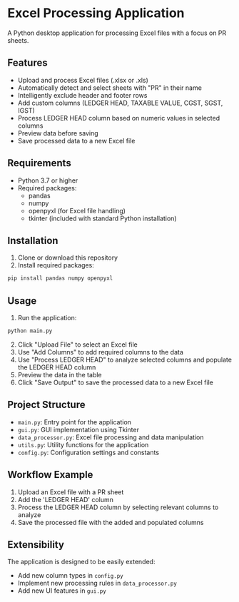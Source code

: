 # Excel Processing Application

A Python desktop application for processing Excel files with a focus on PR sheets.

## Features

- Upload and process Excel files (.xlsx or .xls)
- Automatically detect and select sheets with "PR" in their name
- Intelligently exclude header and footer rows
- Add custom columns (LEDGER HEAD, TAXABLE VALUE, CGST, SGST, IGST)
- Process LEDGER HEAD column based on numeric values in selected columns
- Preview data before saving
- Save processed data to a new Excel file

## Requirements

- Python 3.7 or higher
- Required packages:
  - pandas
  - numpy
  - openpyxl (for Excel file handling)
  - tkinter (included with standard Python installation)

## Installation

1. Clone or download this repository
2. Install required packages:

```bash
pip install pandas numpy openpyxl
```

## Usage

1. Run the application:

```bash
python main.py
```

2. Click "Upload File" to select an Excel file
3. Use "Add Columns" to add required columns to the data
4. Use "Process LEDGER HEAD" to analyze selected columns and populate the LEDGER HEAD column
5. Preview the data in the table
6. Click "Save Output" to save the processed data to a new Excel file

## Project Structure

- `main.py`: Entry point for the application
- `gui.py`: GUI implementation using Tkinter
- `data_processor.py`: Excel file processing and data manipulation
- `utils.py`: Utility functions for the application
- `config.py`: Configuration settings and constants

## Workflow Example

1. Upload an Excel file with a PR sheet
2. Add the 'LEDGER HEAD' column
3. Process the LEDGER HEAD column by selecting relevant columns to analyze
4. Save the processed file with the added and populated columns

## Extensibility

The application is designed to be easily extended:
- Add new column types in `config.py`
- Implement new processing rules in `data_processor.py`
- Add new UI features in `gui.py`